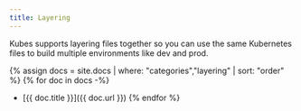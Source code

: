 ```yaml
---
title: Layering
---
```


Kubes supports layering files together so you can use the same Kubernetes files to build multiple environments like dev and prod.

{% assign docs = site.docs | where: "categories","layering" | sort: "order" %}
{% for doc in docs -%}
* [{{ doc.title }}]({{ doc.url }})
{% endfor %}
